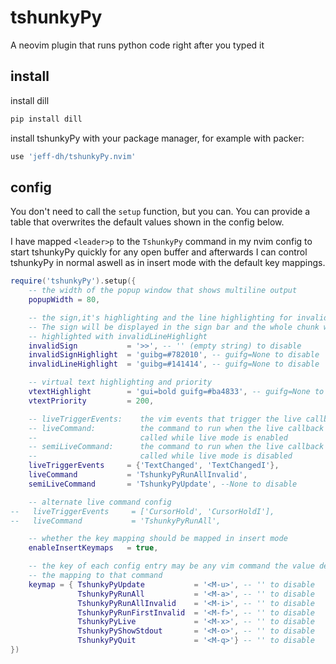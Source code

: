 # tshunkyPy
A neovim plugin that runs python code right after you typed it

## install

install dill

```sh
pip install dill
```

install tshunkyPy with your package manager, for example with packer:

```lua
use 'jeff-dh/tshunkyPy.nvim'
```


## config

You don't need to call the `setup` function, but you can. You can provide a
table that overwrites the default values shown in the config below.

I have mapped `<leader>p` to the `TshunkyPy` command in my nvim config to start
tshunkyPy quickly for any open buffer and afterwards I can control tshunkyPy in
normal aswell as in insert mode with the default key mappings.

```lua
require('tshunkyPy').setup({
    -- the width of the popup window that shows multiline output
    popupWidth = 80,

    -- the sign,it's highlighting and the line highlighting for invalid chunks.
    -- The sign will be displayed in the sign bar and the whole chunk will be
    -- highlighted with invalidLineHighlight
    invalidSign           = '>>', -- '' (empty string) to disable
    invalidSignHighlight  = 'guibg=#782010', -- guifg=None to disable
    invalidLineHighlight  = 'guibg=#141414', -- guifg=None to disable

    -- virtual text highlighting and priority
    vtextHighlight        = 'gui=bold guifg=#ba4833', -- guifg=None to disable
    vtextPriority         = 200,

    -- liveTriggerEvents:    the vim events that trigger the live callback
    -- liveCommand:          the command to run when the live callback gets
    --                       called while live mode is enabled
    -- semiLiveCommand:      the command to run when the live callback get
    --                       called while live mode is disabled
    liveTriggerEvents     = {'TextChanged', 'TextChangedI'},
    liveCommand           = 'TshunkyPyRunAllInvalid',
    semiLiveCommand       = 'TshunkyPyUpdate', --None to disable

    -- alternate live command config
--   liveTriggerEvents     = ['CursorHold', 'CursorHoldI'],
--   liveCommand           = 'TshunkyPyRunAll',

    -- whether the key mapping should be mapped in insert mode
    enableInsertKeymaps   = true,

    -- the key of each config entry may be any vim command the value defines
    -- the mapping to that command
    keymap = { TshunkyPyUpdate           = '<M-u>', -- '' to disable
               TshunkyPyRunAll           = '<M-a>', -- '' to disable
               TshunkyPyRunAllInvalid    = '<M-i>', -- '' to disable
               TshunkyPyRunFirstInvalid  = '<M-f>', -- '' to disable
               TshunkyPyLive             = '<M-x>', -- '' to disable
               TshunkyPyShowStdout       = '<M-o>', -- '' to disable
               TshunkyPyQuit             = '<M-q>'} -- '' to disable
})
```
